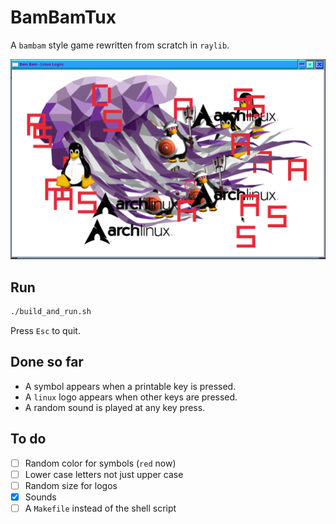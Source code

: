# BamBamTux

A `bambam` style game rewritten from scratch in `raylib`.

![Screenshot](./Screenshot.png "5 november 2024")

## Run

```sh
./build_and_run.sh
```

Press `Esc` to quit.

## Done so far

- A symbol appears when a printable key is pressed.
- A `linux` logo appears when other keys are pressed.
- A random sound is played at any key press.

## To do

- [ ] Random color for symbols (`red` now)
- [ ] Lower case letters not just upper case
- [ ] Random size for logos
- [x] Sounds
- [ ] A `Makefile` instead of the shell script

